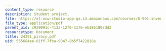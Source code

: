 ```yaml
---
content_type: resource
description: Student project.
file: https://ol-ocw-studio-app-qa.s3.amazonaws.com/courses/6-901-inventions-and-patents-fall-2005/555684ee01ff7fba90478b5f7422818a_24391_piracy.pdf
file_type: application/pdf
parent_uid: c929091c-413a-12f0-1176-eb1861802dd2
resourcetype: Document
title: 24391_piracy.pdf
uid: 555684ee-01ff-7fba-9047-8b5f7422818a
---
```

